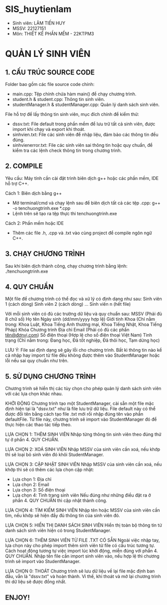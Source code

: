 # SIS_huytienlam

- Sinh viên: LÂM TIẾN HUY
- MSSV: 22127151
- Môn: THIẾT KẾ PHẦN MỀM - 22KTPM3

# QUẢN LÝ SINH VIÊN


## 1. CẤU TRÚC SOURCE CODE
Folder bao gồm các file source code chính:
- main.cpp: Tệp chính chứa hàm main() để chạy chương trình.
- student.h & student.cpp: Thông tin sinh viên.
- studentManager.h & studentManager.cpp: Quản lý danh sách sinh viên.

File hỗ trợ để lấy thông tin sinh viên, mục đích chính để kiểm thử:
- dssv.txt: File default trong phần mềm để lưu trữ tất cả sinh viên, được import khi chạy và export khi thoát.
- sinhvien.txt: File các sinh viên để nhập liệu, đảm bảo các thông tin đều đúng.
- sinhvienerror.txt: File các sinh viên sai thông tin hoặc quy chuẩn, để kiểm tra các lệnh check thông tin trong chương trình.


## 2. COMPILE
Yêu cầu: Máy tính cần cài đặt trình biên dịch g++ hoặc các phần mềm, IDE hỗ trợ C++.

Cách 1: Biên dịch bằng g++
- Mở terminal/cmd và chạy lệnh sau để biên dịch tất cả các tệp .cpp:
    g++ -o tenchuongtrinh.exe *.cpp
- Lệnh trên sẽ tạo ra tệp thực thi tenchuongtrinh.exe

Cách 2: Phần mềm hoặc IDE
- Thêm các file .h, .cpp và .txt vào cùng project để compile ngôn ngữ C++.


## 3. CHẠY CHƯƠNG TRÌNH
Sau khi biên dịch thành công, chạy chương trình bằng lệnh: ./tenchuongtrinh.exe


## 4. QUY CHUẨN
Một file để chương trình có thể đọc và xử lý có định dạng như sau:
Sinh viên 1
(cách dòng)
Sinh viên 2
(cách dòng)
...
Sinh viên n (hết file)

Với mỗi sinh viên có đủ các trường dữ liệu và quy chuẩn sau:
MSSV (Phải đủ 8 chữ số)
Họ tên
Ngày sinh (dd/mm/yyyy hợp lệ)
Giới tính
Khoa (Chỉ nằm trong: Khoa Luật, Khoa Tiếng Anh thương mại, Khoa Tiếng Nhật, Khoa Tiếng Pháp)
Khóa
Chương trình
Địa chỉ
Email (Phải có đủ các phần tên@đơnvị.com)
Số điện thoại (Hợp lệ cho số điện thoại Việt Nam)
Tình trạng (Chỉ nằm trong: Đang học, Đã tốt nghiệp, Đã thôi học, Tạm dừng học)

LƯU Ý: File sai định dạng sẽ gây lỗi cho chương trình. Bất kì thông tin nào kể cả nhập hay import từ file đều không được thêm vào StudentManager hoặc lỗi nếu sai quy chuẩn như trên.


## 5. SỬ DỤNG CHƯƠNG TRÌNH
Chương trình sẽ hiển thị các tùy chọn cho phép quản lý danh sách sinh viên với các lựa chọn khác nhau.

KHỞI ĐỘNG
Chương trình tạo một StudentManager, cài sẵn một file mặc định hiện tại là "dssv.txt" như là file lưu trữ dữ liệu.
File default này có thể được đổi tên bằng cách tạo file .txt mới rồi nhập đúng tên vào phần defaultFile.
Từ file này, chương trình sẽ import vào StudentManager đó để thực hiện các thao tác tiếp theo.

LỰA CHỌN 1: THÊM SINH VIÊN
Nhập từng thông tin sinh viên theo đúng thứ tự ở phần 4. QUY CHUẨN.

LỰA CHỌN 2: XOÁ SINH VIÊN
Nhập MSSV của sinh viên cần xoá, nếu khớp thì sẽ loại bỏ sinh viên đó khôi StudentManager.

LỰA CHỌN 3: CẬP NHẬT SINH VIÊN
Nhập MSSV của sinh viên cần xoá, nếu khớp thì sẽ có thêm các lựa chọn cập nhật:
- Lựa chọn 1: Địa chỉ
- Lựa chọn 2: Email
- Lựa chọn 3: Số điện thoại
- Lựa chọn 4: Tình trạng sinh viên
Nếu đúng như những điều đặt ra ở phần 4. QUY CHUẨN thì cập nhật thành công.

LỰA CHỌN 4: TÌM KIẾM SINH VIÊN
Nhập tên hoặc MSSV của sinh viên cần tìm, nếu khớp sẽ hiện đầy đủ thông tin của sinh viên đó.

LỰA CHỌN 5: HIỂN THỊ DANH SÁCH SINH VIÊN
Hiển thị toàn bộ thông tin từ danh sách sinh viên hiện có trong StudentManager.

LỰA CHỌN 6: THÊM SINH VIÊN TỪ FILE .TXT CÓ SẴN
Ngoài việc nhập tay, lựa chọn này cho phép import thêm sinh viên từ file có cấu trúc tương tự.
Cách hoạt động tương tự việc import lúc khởi động, miễn đúng với phần 4. QUY CHUẨN.
Nhập tên file cần import sinh viên vào, nếu hợp lệ thì chương trình sẽ import vào StudentManager.

LỰA CHỌN 0: THOÁT
Chương trình sẽ lưu dữ liệu về lại file mặc định ban đầu, vẫn là "dssv.txt" và hoàn thành.
Vì thế, khi thoát và mở lại chương trình thì dữ liệu sẽ được đồng nhất.

## ENJOY!
